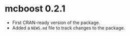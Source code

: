 # mcboost 0.2.1
* First CRAN-ready version of the package.
* Added a `NEWS.md` file to track changes to the package.

